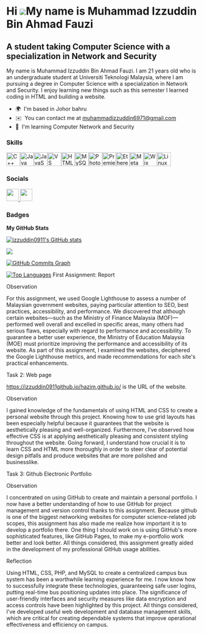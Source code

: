 Hi ![](https://user-images.githubusercontent.com/18350557/176309783-0785949b-9127-417c-8b55-ab5a4333674e.gif)My name is Muhammad Izzuddin Bin Ahmad Fauzi
=========================================================================================================================================================

A student taking Computer Science with a specialization in Network and Security
-------------------------------------------------------------------------------

My name is Muhammad Izzuddin Bin Ahmad Fauzi. I am 21 years old who is an undergraduate student at Universiti Teknologi Malaysia, where I am pursuing a degree in Computer Science with a specialization in Network and Security. I enjoy learning new things such as this semester I learned coding in HTML and building a website.

* 🌍  I'm based in Johor bahru
* ✉️  You can contact me at [muhammadizzuddin6971@gmail.com](mailto:muhammadizzuddin6971@gmail.com)
* 🧠  I'm learning Computer Network and Security

### Skills


<p align="left">
<a href="https://docs.microsoft.com/en-us/cpp/?view=msvc-170" target="_blank" rel="noreferrer"><img src="https://raw.githubusercontent.com/danielcranney/readme-generator/main/public/icons/skills/cplusplus-colored.svg" width="36" height="36" alt="C++" /></a><a href="https://www.oracle.com/java/" target="_blank" rel="noreferrer"><img src="https://raw.githubusercontent.com/danielcranney/readme-generator/main/public/icons/skills/java-colored.svg" width="36" height="36" alt="Java" /></a><a href="https://developer.mozilla.org/en-US/docs/Web/JavaScript" target="_blank" rel="noreferrer"><img src="https://raw.githubusercontent.com/danielcranney/readme-generator/main/public/icons/skills/javascript-colored.svg" width="36" height="36" alt="JavaScript" /></a><a href="https://code.visualstudio.com/" target="_blank" rel="noreferrer"><img src="https://raw.githubusercontent.com/danielcranney/readme-generator/main/public/icons/skills/visualstudiocode.svg" width="36" height="36" alt="VS Code" /></a><a href="https://developer.mozilla.org/en-US/docs/Glossary/HTML5" target="_blank" rel="noreferrer"><img src="https://raw.githubusercontent.com/danielcranney/readme-generator/main/public/icons/skills/html5-colored.svg" width="36" height="36" alt="HTML5" /></a><a href="https://www.mysql.com/" target="_blank" rel="noreferrer"><img src="https://raw.githubusercontent.com/danielcranney/readme-generator/main/public/icons/skills/mysql-colored.svg" width="36" height="36" alt="MySQL" /></a><a href="https://www.adobe.com/uk/products/photoshop.html" target="_blank" rel="noreferrer"><img src="https://raw.githubusercontent.com/danielcranney/readme-generator/main/public/icons/skills/photoshop-colored.svg" width="36" height="36" alt="Photoshop" /></a><a href="https://www.adobe.com/uk/products/premiere.html" target="_blank" rel="noreferrer"><img src="https://raw.githubusercontent.com/danielcranney/readme-generator/main/public/icons/skills/premierepro-colored.svg" width="36" height="36" alt="Premiere Pro" /></a><a href="https://ethereum.org/en/" target="_blank" rel="noreferrer"><img src="https://raw.githubusercontent.com/danielcranney/readme-generator/main/public/icons/skills/ethereum-colored.svg" width="36" height="36" alt="Ethereum" /></a><a href="https://metamask.io/" target="_blank" rel="noreferrer"><img src="https://raw.githubusercontent.com/danielcranney/readme-generator/main/public/icons/skills/metamask-colored.svg" width="36" height="36" alt="MetaMask" /></a><a href="https://wix.com" target="_blank" rel="noreferrer"><img src="https://raw.githubusercontent.com/danielcranney/readme-generator/main/public/icons/skills/wix-colored.svg" width="36" height="36" alt="Wix" /></a><a href="https://www.linux.org" target="_blank" rel="noreferrer"><img src="https://raw.githubusercontent.com/danielcranney/readme-generator/main/public/icons/skills/linux-colored.svg" width="36" height="36" alt="Linux" /></a>
</p>


### Socials

<p align="left"> <a href="https://www.github.com/izzuddin0911" target="_blank" rel="noreferrer"> <picture> <source media="(prefers-color-scheme: dark)" srcset="https://raw.githubusercontent.com/danielcranney/readme-generator/main/public/icons/socials/github-dark.svg" /> <source media="(prefers-color-scheme: light)" srcset="https://raw.githubusercontent.com/danielcranney/readme-generator/main/public/icons/socials/github.svg" /> <img src="https://raw.githubusercontent.com/danielcranney/readme-generator/main/public/icons/socials/github.svg" width="32" height="32" /> </picture> </a> <a href="https://www.linkedin.com/in/muhammad izzuddin ahmad fauzi" target="_blank" rel="noreferrer"> <picture> <source media="(prefers-color-scheme: dark)" srcset="https://raw.githubusercontent.com/danielcranney/readme-generator/main/public/icons/socials/linkedin-dark.svg" /> <source media="(prefers-color-scheme: light)" srcset="https://raw.githubusercontent.com/danielcranney/readme-generator/main/public/icons/socials/linkedin.svg" /> <img src="https://raw.githubusercontent.com/danielcranney/readme-generator/main/public/icons/socials/linkedin.svg" width="32" height="32" /> </picture> </a></p>

### Badges

<b>My GitHub Stats</b>

<a href="http://www.github.com/izzuddin0911"><img src="https://github-readme-stats.vercel.app/api?username=izzuddin0911&show_icons=true&hide=&count_private=true&title_color=0891b2&text_color=ffffff&icon_color=0891b2&bg_color=1c1917&hide_border=true&show_icons=true" alt="izzuddin0911's GitHub stats" /></a>

<a href="http://www.github.com/izzuddin0911"><img src="https://github-readme-streak-stats.herokuapp.com/?user=izzuddin0911&stroke=ffffff&background=1c1917&ring=0891b2&fire=0891b2&currStreakNum=ffffff&currStreakLabel=0891b2&sideNums=ffffff&sideLabels=ffffff&dates=ffffff&hide_border=true" /></a>

<a href="http://www.github.com/izzuddin0911"><img src="https://github-readme-activity-graph.cyclic.app/graph?username=izzuddin0911&bg_color=1c1917&color=ffffff&line=0891b2&point=ffffff&area_color=1c1917&area=true&hide_border=true&custom_title=GitHub%20Commits%20Graph" alt="GitHub Commits Graph" /></a>

<a href="https://github.com/izzuddin0911" align="left"><img src="https://github-readme-stats.vercel.app/api/top-langs/?username=izzuddin0911&langs_count=10&title_color=0891b2&text_color=ffffff&icon_color=0891b2&bg_color=1c1917&hide_border=true&locale=en&custom_title=Top%20%Languages" alt="Top Languages" /></a>
First Assignment: Report

Observation


For this assignment, we used Google Lighthouse to assess a number of Malaysian government websites, paying particular attention to SEO, best practices, accessibility, and performance. We discovered that although certain websites—such as the Ministry of Finance Malaysia (MOF)—performed well overall and excelled in specific areas, many others had serious flaws, especially with regard to performance and accessibility. To guarantee a better user experience, the Ministry of Education Malaysia (MOE) must prioritize improving the performance and accessibility of its website. As part of this assignment, I examined the websites, deciphered the Google Lighthouse metrics, and made recommendations for each site's practical enhancements.

Task 2: Web page

https://izzuddin0911github.io/hazim.github.io/ is the URL of the website.


Observation

I gained knowledge of the fundamentals of using HTML and CSS to create a personal website through this project. Knowing how to use grid layouts has been especially helpful because it guarantees that the website is aesthetically pleasing and well-organized. Furthermore, I've observed how effective CSS is at applying aesthetically pleasing and consistent styling throughout the website. Going forward, I understand how crucial it is to learn CSS and HTML more thoroughly in order to steer clear of potential design pitfalls and produce websites that are more polished and businesslike.

Task 3: Github Electronic Portfolio

Observation


I concentrated on using GitHub to create and maintain a personal portfolio. I now have a better understanding of how to use GitHub for project management and version control thanks to this assignment. Because github is one of the biggest networking websites for computer science-related job scopes, this assignment has also made me realize how important it is to develop a portfolio there. One thing I should work on is using GitHub's more sophisticated features, like GitHub Pages, to make my e-portfolio work better and look better. All things considered, this assignment greatly aided in the development of my professional GitHub usage abilities.

Reflection

Using HTML, CSS, PHP, and MySQL to create a centralized campus bus system has been a worthwhile learning experience for me. I now know how to successfully integrate these technologies, guaranteeing safe user logins, putting real-time bus positioning updates into place\. The significance of user-friendly interfaces and security measures like data encryption and access controls have been highlighted by this project. All things considered, I've developed useful web development and database management skills, which are critical for creating dependable systems that improve operational effectiveness and efficiency on campus.



